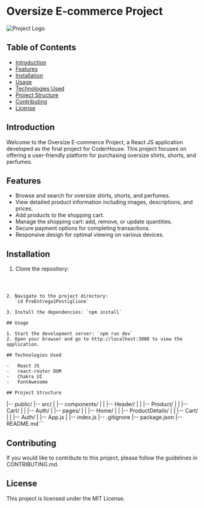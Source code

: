 # Oversize E-commerce Project

![Project Logo](path/to/logo.png) <!-- Replace with the path to your project logo -->

## Table of Contents

-   [Introduction](#introduction)
-   [Features](#features)
-   [Installation](#installation)
-   [Usage](#usage)
-   [Technologies Used](#technologies-used)
-   [Project Structure](#project-structure)
-   [Contributing](#contributing)
-   [License](#license)

## Introduction

Welcome to the Oversize E-commerce Project, a React JS application developed as the final project for CoderHouse. This project focuses on offering a user-friendly platform for purchasing oversize shirts, shorts, and perfumes.

## Features

-   Browse and search for oversize shirts, shorts, and perfumes.
-   View detailed product information including images, descriptions, and prices.
-   Add products to the shopping cart.
-   Manage the shopping cart: add, remove, or update quantities.
-   Secure payment options for completing transactions.
-   Responsive design for optimal viewing on various devices.

## Installation

1. Clone the repository:

    ```bash git clone https://github.com/PostiglioneMax/PreEntrega1Postiglione.git

    ```

```


2. Navigate to the project directory:
   `cd PreEntrega1Postiglione`

3. Install the dependencies: `npm install`

## Usage

1. Start the development server: `npm run dev`
2. Open your browser and go to http://localhost:3000 to view the application.

## Technologies Used

-   React JS
-   react-router DOM
-   Chakra UI
-   FontAwesome

## Project Structure

```

|-- public/
|-- src/
| |-- components/
| | |-- Header/
| | |-- Product/
| | |-- Cart/
| | |-- Auth/
| |-- pages/
| | |-- Home/
| | |-- ProductDetails/
| | |-- Cart/
| | |-- Auth/
| |-- App.js
| |-- index.js
|-- .gitignore
|-- package.json
|-- README.md```

## Contributing

If you would like to contribute to this project, please follow the guidelines in CONTRIBUTING.md.

## License

This project is licensed under the MIT License.
